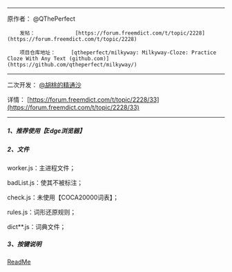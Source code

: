 -------

 原作者：          @QThePerfect
 
		发帖：             [https://forum.freemdict.com/t/topic/2228](https://forum.freemdict.com/t/topic/2228)

		项目仓库地址：     [qtheperfect/milkyway: Milkyway-Cloze: Practice Cloze With Any Text (github.com)](https://github.com/qtheperfect/milkyway/)

------

二次开发：          [@胡桃的精通沙](https://space.bilibili.com/96466254)        	   

详情：			    [https://forum.freemdict.com/t/topic/2228/33](https://forum.freemdict.com/t/topic/2228/33)

--------

##### 1、推荐使用【**Edge浏览器**】

##### 2、文件

worker.js：主进程文件；

badList.js：使其不被标注；

check.js：未使用【COCA20000词表】；

rules.js：词形还原规则；

dict**.js：词典文件；

##### 3、按键说明

[ReadMe ](https://mingri159.github.io/myBlog/pages/e189d2/)